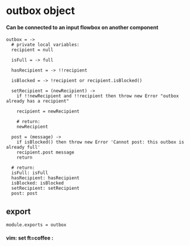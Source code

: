 # outbox object

#### Can be connected to an input flowbox on another component

    outbox = ->
      # private local variables:
      recipient = null

      isFull = -> full

      hasRecipient = -> !!recipient

      isBlocked = -> !recipient or recipient.isBlocked()

      setRecipient = (newRecipient) ->
        if !!newRecipient and !!recipient then throw new Error "outbox already has a recipient"

        recipient = newRecipient

        # return:
        newRecipient

      post = (message) ->
        if isBlocked() then throw new Error 'Cannot post: this outbox is already full'
        recipient.post message
        return

      # return:
      isFull: isFull
      hasRecipient: hasRecipient
      isBlocked: isBlocked
      setRecipient: setRecipient
      post: post

## export

    module.exports = outbox

#### vim: set ft=coffee :

